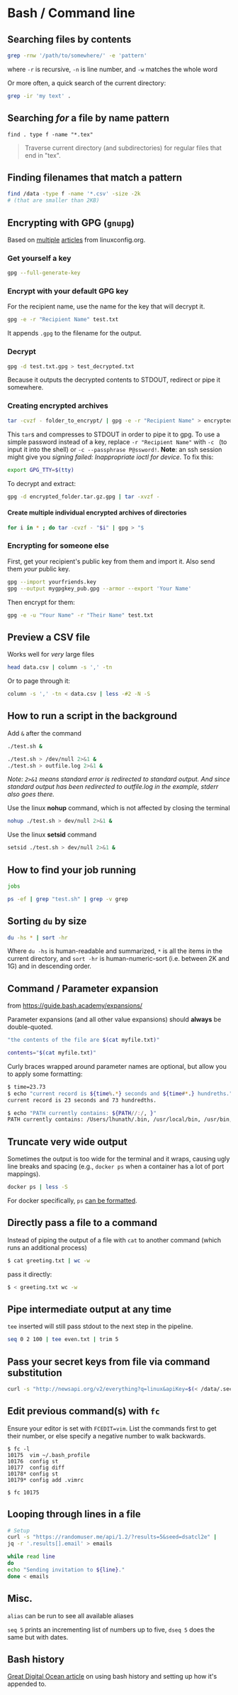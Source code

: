 # Bash / Command line

## Searching files by contents
```bash
grep -rnw '/path/to/somewhere/' -e 'pattern'
```
where `-r` is recursive, `-n` is line number, and `-w` matches the whole word

Or more often, a quick search of the current directory:
```bash
grep -ir 'my text' .
```

## Searching _for_ a file by name pattern
```
find . type f -name "*.tex"
```
> Traverse current directory (and subdirectories) for regular files that end in "tex".

## Finding filenames that match a pattern
```bash
find /data -type f -name '*.csv' -size -2k  
# (that are smaller than 2KB)
```

## Encrypting with GPG (`gnupg`)
Based on [multiple](https://linuxconfig.org/how-to-encrypt-and-decrypt-individual-files-with-gpg/)
[articles](https://linuxconfig.org/how-to-create-compressed-encrypted-archives-with-tar-and-gpg/)
from linuxconfig.org.

### Get yourself a key
```bash
gpg --full-generate-key
```

### Encrypt with your default GPG key
For the recipient name, use the name for the key that will decrypt it.
```bash
gpg -e -r "Recipient Name" test.txt
```
It appends `.gpg` to the filename for the output.

### Decrypt
```bash
gpg -d test.txt.gpg > test_decrypted.txt
```
Because it outputs the decrypted contents to STDOUT, redirect or pipe it somewhere.

### Creating encrypted archives
```bash
tar -cvzf - folder_to_encrypt/ | gpg -e -r "Recipient Name" > encrypted_folder.tar.gz.gpg
```
This `tar`s and compresses to STDOUT in order to pipe it to gpg. To use a simple password instead 
of a key, replace `-r "Recipient Name"` with `-c ` (to input it into the shell) or `-c --passphrase
P@ssword!`. **Note**: an ssh session might give you  _signing failed: Inappropriate ioctl for 
device_. To fix this:
```bash
export GPG_TTY=$(tty)
```

To decrypt and extract:
```bash
gpg -d encrypted_folder.tar.gz.gpg | tar -xvzf -
```

#### Create multiple individual encrypted archives of directories
```bash
for i in * ; do tar -cvzf - "$i" | gpg > "$
```

### Encrypting for someone else
First, get your recipient's public key from them and import it. Also send them _your_ public key.
```bash
gpg --import yourfriends.key
gpg --output mygpgkey_pub.gpg --armor --export 'Your Name'
```
Then encrypt for them:
```bash
gpg -e -u "Your Name" -r "Their Name" test.txt
```

## Preview a CSV file
Works well for _very_ large files
```bash
head data.csv | column -s ',' -tn
```
Or to page through it:
```bash
column -s ',' -tn < data.csv | less -#2 -N -S
```

## How to run a script in the background
Add `&` after the command
```bash
./test.sh &

./test.sh > /dev/null 2>&1 &
./test.sh > outfile.log 2>&1 &
```
_Note: `2>&1` means standard error is redirected to standard output. And since
standard output has been redirected to outfile.log in the example, stderr also
goes there._

Use the linux **nohup** command, which is not affected by closing the terminal
```bash
nohup ./test.sh > dev/null 2>&1 &
```

Use the linux **setsid** command
```bash
setsid ./test.sh > dev/null 2>&1 &
```

## How to find your job running
```bash
jobs

ps -ef | grep "test.sh" | grep -v grep
```

## Sorting `du` by size
```bash
du -hs * | sort -hr
```
Where `du -hs` is human-readable and summarized, `*` is all the items in the current directory, 
and `sort -hr` is human-numeric-sort (i.e. between 2K and 1G) and in descending order.

## Command / Parameter expansion
from https://guide.bash.academy/expansions/

Parameter expansions (and all other value expansions) should **always** be double-quoted.
```bash
"the contents of the file are $(cat myfile.txt)"

contents="$(cat myfile.txt)"
```

Curly braces wrapped around parameter names are optional, but allow you to apply some formatting:
```bash
$ time=23.73
$ echo "current record is ${time%.*} seconds and ${time#*.} hundreths."
current record is 23 seconds and 73 hundredths.

$ echo "PATH currently contains: ${PATH//:/, }"
PATH currently contains: /Users/lhunath/.bin, /usr/local/bin, /usr/bin, /bin, /usr/libexec
```

## Truncate very wide output
Sometimes the output is too wide for the terminal and it wraps, causing ugly line breaks and 
spacing (e.g., `docker ps` when a container has a lot of port mappings).
```bash
docker ps | less -S
```

For docker specifically, `ps` [can be formatted](./Docker.md).

## Directly pass a file to a command
Instead of piping the output of a file with `cat` to another command (which runs an additional
process)
```bash
$ cat greeting.txt | wc -w
```
pass it directly:
```bash
$ < greeting.txt wc -w
```

## Pipe intermediate output at any time
`tee` inserted will still pass stdout to the next step in the pipeline.
```bash
seq 0 2 100 | tee even.txt | trim 5
```

## Pass your secret keys from file via command substitution
```bash
curl -s "http://newsapi.org/v2/everything?q=linux&apiKey=$(< /data/.secret/newsapi.org_apikey)"
```

## Edit previous command(s) with `fc`
Ensure your editor is set with `FCEDIT=vim`. List the commands first to get their number, or else
specify a negative number to walk backwards.
```
$ fc -l
10175  vim ~/.bash_profile
10176  config st
10177  config diff
10178* config st
10179* config add .vimrc

$ fc 10175
```

## Looping through lines in a file
```bash
# Setup
curl -s "https://randomuser.me/api/1.2/?results=5&seed=dsatcl2e" |
jq -r '.results[].email' > emails

while read line
do
echo "Sending invitation to ${line}."
done < emails
```

## Misc.
`alias` can be run to see all available aliases

`seq 5` prints an incrementing list of numbers up to five, `dseq 5` does the same but with dates.

## Bash history
[Great Digital Ocean article](https://www.digitalocean.com/community/tutorials/how-to-use-bash-history-commands-and-expansions-on-a-linux-vps) on using bash history and setting up how it's appended to.
